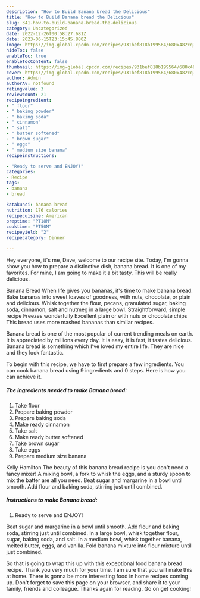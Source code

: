 ```yaml
---
description: "How to Build Banana bread the Delicious"
title: "How to Build Banana bread the Delicious"
slug: 341-how-to-build-banana-bread-the-delicious
category: Uncategorized
date: 2022-12-26T00:58:27.681Z
date: 2023-06-15T23:15:45.880Z
image: https://img-global.cpcdn.com/recipes/931bef818b199564/680x482cq70/banana-bread-recipe-main-photo.jpg
hideToc: false
enableToc: true
enableTocContent: false
thumbnail: https://img-global.cpcdn.com/recipes/931bef818b199564/680x482cq70/banana-bread-recipe-main-photo.jpg
cover: https://img-global.cpcdn.com/recipes/931bef818b199564/680x482cq70/banana-bread-recipe-main-photo.jpg
author: Admin
authorAv: notfound
ratingvalue: 3
reviewcount: 21
recipeingredient:
- " flour"
- " baking powder"
- " baking soda"
- " cinnamon"
- " salt"
- " butter softened"
- " brown sugar"
- " eggs"
- " medium size banana"
recipeinstructions:

- "Ready to serve and ENJOY!"
categories:
- Recipe
tags:
- banana
- bread

katakunci: banana bread 
nutrition: 176 calories
recipecuisine: American
preptime: "PT18M"
cooktime: "PT50M"
recipeyield: "2"
recipecategory: Dinner

---
```



Hey everyone, it's me, Dave, welcome to our recipe site. Today, I'm gonna show you how to prepare a distinctive dish, banana bread. It is one of my favorites. For mine, I am going to make it a bit tasty. This will be really delicious.

Banana Bread When life gives you bananas, it&#39;s time to make banana bread. Bake bananas into sweet loaves of goodness, with nuts, chocolate, or plain and delicious. Whisk together the flour, pecans, granulated sugar, baking soda, cinnamon, salt and nutmeg in a large bowl. Straightforward, simple recipe Freezes wonderfully Excellent plain or with nuts or chocolate chips This bread uses more mashed bananas than similar recipes.

Banana bread is one of the most popular of current trending meals on earth. It is appreciated by millions every day. It is easy, it is fast, it tastes delicious. Banana bread is something which I've loved my entire life. They are nice and they look fantastic.


To begin with this recipe, we have to first prepare a few ingredients. You can cook banana bread using 9 ingredients and 0 steps. Here is how you can achieve it.

<!--inarticleads1-->

##### The ingredients needed to make Banana bread:

1. Take  flour
1. Prepare  baking powder
1. Prepare  baking soda
1. Make ready  cinnamon
1. Take  salt
1. Make ready  butter softened
1. Take  brown sugar
1. Take  eggs
1. Prepare  medium size banana


Kelly Hamilton The beauty of this banana bread recipe is you don&#39;t need a fancy mixer! A mixing bowl, a fork to whisk the eggs, and a sturdy spoon to mix the batter are all you need. Beat sugar and margarine in a bowl until smooth. Add flour and baking soda, stirring just until combined. 

<!--inarticleads2-->

##### Instructions to make Banana bread:


1. Ready to serve and ENJOY!

Beat sugar and margarine in a bowl until smooth. Add flour and baking soda, stirring just until combined. In a large bowl, whisk together flour, sugar, baking soda, and salt. In a medium bowl, whisk together banana, melted butter, eggs, and vanilla. Fold banana mixture into flour mixture until just combined. 

So that is going to wrap this up with this exceptional food banana bread recipe. Thank you very much for your time. I am sure that you will make this at home. There is gonna be more interesting food in home recipes coming up. Don't forget to save this page on your browser, and share it to your family, friends and colleague. Thanks again for reading. Go on get cooking!
